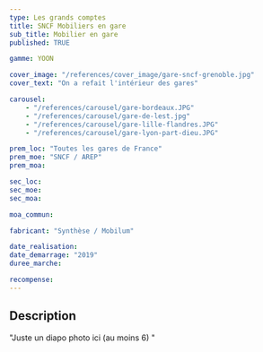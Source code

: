 ```yaml
---
type: Les grands comptes
title: SNCF Mobiliers en gare
sub_title: Mobilier en gare
published: TRUE

gamme: YOON

cover_image: "/references/cover_image/gare-sncf-grenoble.jpg"
cover_text: "On a refait l'intérieur des gares"

carousel:
    - "/references/carousel/gare-bordeaux.JPG"
    - "/references/carousel/gare-de-lest.jpg"
    - "/references/carousel/gare-lille-flandres.JPG"
    - "/references/carousel/gare-lyon-part-dieu.JPG"

prem_loc: "Toutes les gares de France"
prem_moe: "SNCF / AREP"
prem_moa:

sec_loc:
sec_moe:
sec_moa:

moa_commun:

fabricant: "Synthèse / Mobilum"

date_realisation:
date_demarrage: "2019"
duree_marche:

recompense:
---
```


## Description

"Juste un diapo photo ici (au moins 6) "
